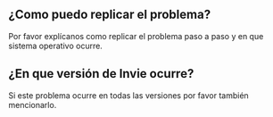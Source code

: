 ## ¿Como puedo replicar el problema?
Por favor explícanos como replicar el problema paso a paso y en que sistema operativo ocurre.
## ¿En que versión de Invie ocurre?
Si este problema ocurre en todas las versiones por favor también mencionarlo.
